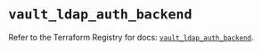 # `vault_ldap_auth_backend`

Refer to the Terraform Registry for docs: [`vault_ldap_auth_backend`](https://registry.terraform.io/providers/hashicorp/vault/4.2.0/docs/resources/ldap_auth_backend).
